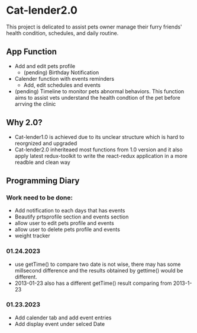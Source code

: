# Cat-lender2.0
This project is delicated to assist pets owner manage their furry friends' health condition, schedules, and daily routine.
## App Function
- Add and edit pets profile
  - (pending) Birthday Notification
- Calender function with events reminders
  - Add, edit schedules and events
- (pending) Timeline to monitor pets abnormal behaviors. This function aims to assist vets understand the health condtion of the pet before arrving the clinic

## Why 2.0?
- Cat-lender1.0 is achieved due to its unclear structure which is hard to reorgnized and upgraded
- Cat-lender2.0 inheriteaed most functions from 1.0 version and it also apply latest redux-toolkit to write the react-redux application in a more readble and clean way 
  

## Programming Diary

### Work need to be done:

- Add notification to each days that has events
- Beautify prtsprofile section and events section
- allow user to edit pets profile and events
- allow user to delete pets profile and events
- weight tracker
### 01.24.2023
- use getTime() to compare two date is not wise, there may has some millsecond difference and the results obtained by gettime() would be different.
- 2013-01-23 also has a different getTime() result comparing from 2013-1-23
### 01.23.2023
 
- Add calender tab and add event entries
- Add display event under selced Date
